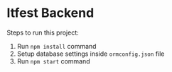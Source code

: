 # Itfest Backend

Steps to run this project:

1. Run `npm install` command
2. Setup database settings inside `ormconfig.json` file
3. Run `npm start` command
